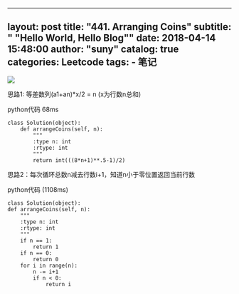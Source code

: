 
---
layout:     post
title:      "441. Arranging Coins"
subtitle:   " \"Hello World, Hello Blog\""
date:       2018-04-14 15:48:00
author:     "suny"
catalog: true
categories: Leetcode
tags:
    - 笔记
---
<img src="/img/ArrangingCoins.jpg"/>

思路1: 等差数列(a1+an)*x/2 = n  (x为行数n总和)

python代码 68ms


	class Solution(object):
	    def arrangeCoins(self, n):
	        """
	        :type n: int
	        :rtype: int
	        """
	        return int(((8*n+1)**.5-1)/2)
	
思路2：每次循环总数n减去行数i+1，知道n小于零位置返回当前行数


python代码 (1108ms)

	class Solution(object):
    def arrangeCoins(self, n):
        """
        :type n: int
        :rtype: int
        """
        if n == 1:
            return 1
        if n == 0:
            return 0
        for i in range(n):
            n -= i+1
            if n < 0:
                return i 



	
	

